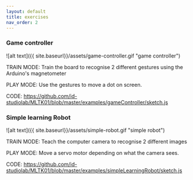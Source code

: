 ```yaml
---
layout: default
title: exercises
nav_order: 2
---
```


### Game controller
![alt text]({{ site.baseurl}}/assets/game-controller.gif "game controller")

TRAIN MODE: Train the board to recognise 2 different gestures using the Arduino's magnetometer

PLAY MODE: Use the gestures to move a dot on screen.

CODE: https://github.com/id-studiolab/MLTK01/blob/master/examples/gameController/sketch.js

### Simple learning Robot
![alt text]({{ site.baseurl}}/assets/simple-robot.gif "simple robot")


TRAIN MODE: Teach the computer camera to recognise 2 different images

PLAY MODE: Move a servo motor depending on what the camera sees.

CODE: https://github.com/id-studiolab/MLTK01/blob/master/examples/simpleLearningRobot/sketch.js
